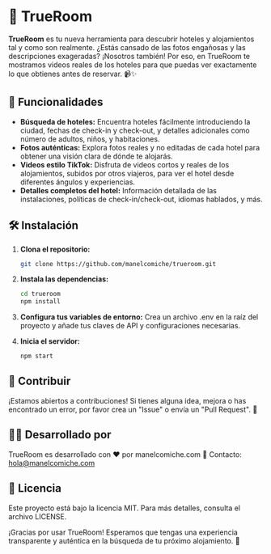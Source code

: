 # 🏨 TrueRoom

**TrueRoom** es tu nueva herramienta para descubrir hoteles y alojamientos tal y como son realmente. ¿Estás cansado de las fotos engañosas y las descripciones exageradas? ¡Nosotros también! Por eso, en TrueRoom te mostramos videos reales de los hoteles para que puedas ver exactamente lo que obtienes antes de reservar. 📹✨

## 🚀 Funcionalidades

- **Búsqueda de hoteles:** Encuentra hoteles fácilmente introduciendo la ciudad, fechas de check-in y check-out, y detalles adicionales como número de adultos, niños, y habitaciones.
- **Fotos auténticas:** Explora fotos reales y no editadas de cada hotel para obtener una visión clara de dónde te alojarás.
- **Videos estilo TikTok:** Disfruta de videos cortos y reales de los alojamientos, subidos por otros viajeros, para ver el hotel desde diferentes ángulos y experiencias.
- **Detalles completos del hotel:** Información detallada de las instalaciones, políticas de check-in/check-out, idiomas hablados, y más.

## 🛠️ Instalación

1. **Clona el repositorio:**
   ```bash
   git clone https://github.com/manelcomiche/trueroom.git
   ```

2. **Instala las dependencias:**
    ```bash
    cd trueroom
    npm install
    ```

3. **Configura tus variables de entorno:** Crea un archivo .env en la raíz del proyecto y añade tus claves de API y configuraciones necesarias.

4. **Inicia el servidor:**
    ```bash
    npm start
    ```

## 💼 Contribuir
¡Estamos abiertos a contribuciones! Si tienes alguna idea, mejora o has encontrado un error, por favor crea un "Issue" o envía un "Pull Request". 🙌

## 👨‍💻 Desarrollado por
TrueRoom es desarrollado con ❤️ por manelcomiche.com
📧 Contacto: hola@manelcomiche.com

## 📜 Licencia
Este proyecto está bajo la licencia MIT. Para más detalles, consulta el archivo LICENSE.

¡Gracias por usar TrueRoom! Esperamos que tengas una experiencia transparente y auténtica en la búsqueda de tu próximo alojamiento. 🌟